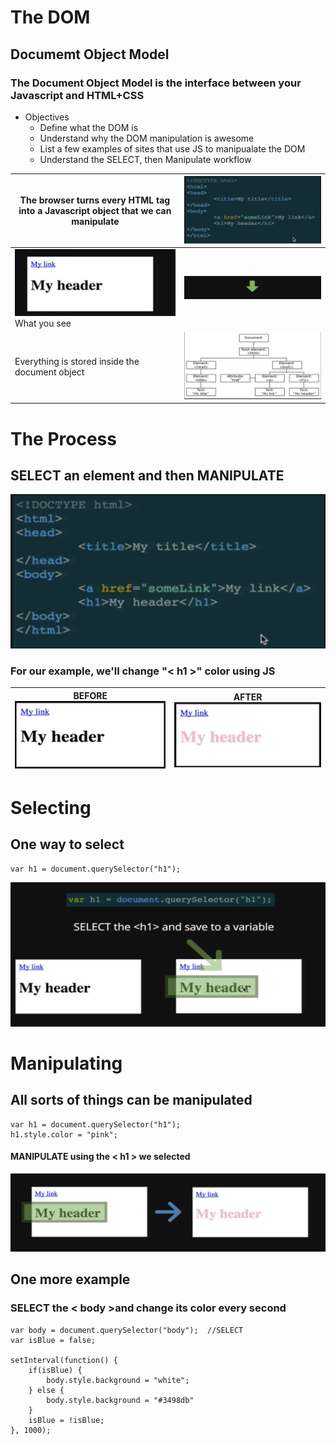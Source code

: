 # The DOM
## Documemt Object Model
### The Document Object Model is the interface between your Javascript and HTML+CSS

* Objectives
  * Define what the DOM is 
  * Understand why the DOM manipulation is awesome
  * List a few examples of sites that use JS to manipualate the DOM
  * Understand the SELECT, then Manipulate workflow

The browser turns every HTML tag into a Javascript object that we can manipulate |![Image of HTML](../01_intro_dom/images/html.png)
-------------------------------------------------------------------------------- | -----------------------------------------------
![Image of What we see](../01_intro_dom/images/see.png) What you see | ![Image of Arrow](../01_intro_dom/images/arrow.png)
Everything is stored inside the document object | ![Image of DOM Chart](../01_intro_dom/images/dom1.png)

# The Process
## SELECT an element and then MANIPULATE
![Image of HTML](../01_intro_dom/images/html.png)
### For our example, we'll change "< h1 >" color using JS

BEFORE![Image of What we see before](../01_intro_dom/images/before.png) | AFTER ![Image of what you see after JS changes](../01_intro_dom/images/after.png)
------------------------------------------------------------------- | ---------------------------------------------------------------------------------

# Selecting
## One way to select

    var h1 = document.querySelector("h1");

![Image of What is selected](../01_intro_dom/images/select1.png)

# Manipulating
## All sorts of things can be manipulated

    var h1 = document.querySelector("h1");
    h1.style.color = "pink";

#### MANIPULATE using the < h1 > we selected

![Image of h1 being turned pink with JS](../01_intro_dom/images/manipulate.png)

## One more example
### SELECT the < body >and change its color every second

    var body = document.querySelector("body");  //SELECT
    var isBlue = false;

    setInterval(function() {
        if(isBlue) {
            body.style.background = "white";
        } else {
            body.style.background = "#3498db"
        }
        isBlue = !isBlue;
    }, 1000);
